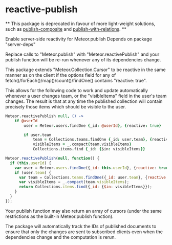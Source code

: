 reactive-publish
=====================

** This package is deprecated in favour of more light-weight solutions,
such as [publish-composite](https://github.com/englue/meteor-publish-composite)
and [publish-with-relations](https://github.com/svasva/meteor-publish-with-relations). **

Enable server-side reactivity for Meteor.publish
Depends on package "server-deps"

Replace calls to "Meteor.publish" with "Meteor.reactivePublish" and
your publish function will be re-run whenever any of its dependencies
change.

This package extends "Meteor.Collection.Cursor" to be reactive in
the same manner as on the client if the options field for any of
fetch()/forEach()/map()/count()/findOne() contains "reactive: true".

This allows for the following code to work and update automatically
whenever a user changes team, or the "visibleItems" field in the user's
team changes. The result is that at any time the published collection
will contain precisely those items which should be visible to the user.

```coffeescript
Meteor.reactivePublish null, () ->
	if @userId
		user = Meteor.users.findOne {_id: @userId}, {reactive: true}

		if user.team
			team = Collections.teams.findOne {_id: user.team}, {reactive: true}
			visibleItems = _.compact(team.visibleItems)
			Collections.items.find {_id: {$in: visibleItems}}
```

```javascript
Meteor.reactivePublish(null, function() {
  if (this.userId) {
    var user = Meteor.users.findOne({_id: this.userId}, {reactive: true});
    if (user.team) {
      var team = Collections.teams.findOne({_id: user.team}, {reactive: true});
      var visibleItems = _.compact(team.visibleItems);
      return Collections.items.find({_id: {$in: visibleItems}});
    }
  }
});
```

Your publish function may also return an array of cursors (under the
same restrictions as the built-in Meteor.publish function).

The package will automatically track the IDs of published documents
to ensure that only the changes are sent to subscribed clients even
when the dependencies change and the computation is rerun.
